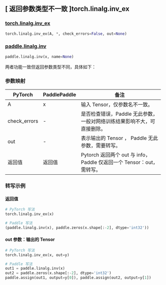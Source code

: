 ## [ 返回参数类型不一致 ]torch.linalg.inv_ex

### [torch.linalg.inv_ex](https://pytorch.org/docs/stable/generated/torch.linalg.inv_ex.html)

```python
torch.linalg.inv_ex(A, *, check_errors=False, out=None)
```

### [paddle.linalg.inv](https://www.paddlepaddle.org.cn/documentation/docs/zh/develop/api/paddle/linalg/inv_cn.html)

```python
paddle.linalg.inv(x, name=None)
```

两者功能一致但返回参数类型不同，具体如下：

### 参数映射

| PyTorch      | PaddlePaddle | 备注                                                                  |
| ------------ | ------------ | --------------------------------------------------------------------- |
| A            | x            | 输入 Tensor，仅参数名不一致。                                         |
| check_errors | -            | 是否检查错误，Paddle 无此参数，一般对网络训练结果影响不大，可直接删除。                                         |
| out          | -            | 表示输出的 Tensor ， Paddle 无此参数，需要转写。                      |
| 返回值       | 返回值       | Pytorch 返回两个 out 与 info，Paddle 仅返回一个 Tensor：out，需转写。 |

### 转写示例

#### 返回值

```python
# PyTorch 写法
torch.linalg.inv_ex(x)

# Paddle 写法
(paddle.linalg.inv(x), paddle.zeros(x.shape[:-2], dtype='int32'))
```

#### out 参数：输出的 Tensor

```python
# PyTorch 写法
torch.linalg.inv_ex(x, out=y)

# Paddle 写法
out1 = paddle.linalg.inv(x)
out2 = paddle.zeros(x.shape[:-2], dtype='int32')
paddle.assign(out1, output=y[0]), paddle.assign(out2, output=y[1])
```
